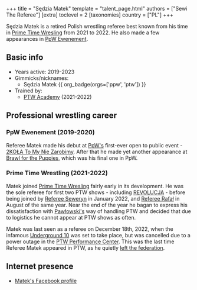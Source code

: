 +++
title = "Sędzia Matek"
template = "talent_page.html"
authors = ["Sewi The Referee"]
[extra]
toclevel = 2
[taxonomies]
country = ["PL"]
+++

Sędzia Matek is a retired Polish wrestling referee best known from his time in [Prime Time Wresling](@/o/ptw.md) from 2021 to 2022. He also made a few appearances in [PpW Ewenement](@/o/ppw.md).

## Basic info

* Years active: 2019-2023
* Gimmicks/nicknames:
  - Sędzia Matek {{ org_badge(orgs=['ppw', 'ptw']) }}
* Trained by:
  - [PTW Academy](@/o/ptw-academy.md) (2021-2022)
 
## Professional wrestling career

### PpW Ewenement (2019-2020)

Referee Matek made his debut at [PpW's](@/o/ppw.md) first-ever open to public event - [2KOŁA To My Nie Zarobimy](@/e/ppw/2019-12-07-ppw-2kola-to-my-nie-zarobimy.md). After that he made yet another appearance at [Brawl for the Puppies](@/e/ppw/2020-02-15-ppw-brawl-for-the-puppies.md), which was his final one in PpW.

### Prime Time Wrestling (2021-2022)

Matek joined [Prime Time Wresling](@/o/ptw.md) fairly early in its development. He was the sole referee for first two PTW shows - including [REVOLUCJA](@/e/ptw/2021-10-09-ptw-1-revolucja.md) - before being joined by [Referee Seweryn](@/w/sedzia-seweryn.md) in January 2022, and [Referee Rafał](@/w/alex-brave.md) in August of the same year. Near the end of the year he bagan to express his dissatisfaction with [Pawłowski's](@/w/pan-pawlowski.md) way of handling PTW and decided that due to logistics he cannot appear at PTW shows as often. 

Matek was last seen as a referee on December 18th, 2022, when the infamous [Underground 10](@/e/ptw/2023-01-28-ptw-underground-10.md) was set to take place, but was cancelled due to a power outage in the [PTW Performance Center](@/v/ptw-targowa.md). This was the last time Referee Matek appeared in PTW, as he quietly [left the federation](@/a/ptw-exits.md).

## Internet presence

* [Matek's Facebook profile](https://www.facebook.com/people/S%C4%99dzia-Matek/100076434254965/)
